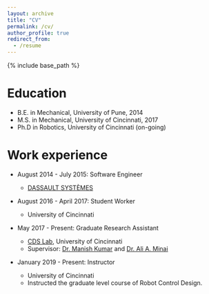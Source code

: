 ```yaml
---
layout: archive
title: "CV"
permalink: /cv/
author_profile: true
redirect_from:
  - /resume
---
```


{% include base_path %}

Education
======
* B.E. in Mechanical, University of Pune, 2014
* M.S. in Mechanical, University of Cincinnati, 2017
* Ph.D in Robotics, University of Cincinnati (on-going)

Work experience
======
* August 2014 - July 2015: Software Engineer
  * [DASSAULT SYSTÈMES](https://www.3ds.com/)

* August 2016 - April 2017: Student Worker
  * University of Cincinnati

* May 2017 - Present: Graduate Research Assistant
  * [CDS Lab](https://ceas.uc.edu/research/centers-labs/cooperative-distributed-systems-lab.html), University of Cincinnati
  <!-- * Duties included: Tagging issues -->
  * Supervisor: [Dr. Manish Kumar](https://researchdirectory.uc.edu/p/kumarmu) and [Dr. Ali A. Minai](https://eecs.ceas.uc.edu/~aminai/)

* January 2019 - Present: Instructor
  * University of Cincinnati
  * Instructed the graduate level course of Robot Control Design.

<!--
Work experience
======
* Summer 2015: Research Assistant
  * Github University
  * Duties included: Tagging issues
  * Supervisor: Professor Git

* Fall 2015: Research Assistant
  * Github University
  * Duties included: Merging pull requests
  * Supervisor: Professor Hub

Skills
======
* Skill 1
* Skill 2
  * Sub-skill 2.1
  * Sub-skill 2.2
  * Sub-skill 2.3
* Skill 3

Publications
======
  <ul>{% for post in site.publications %}
    {% include archive-single-cv.html %}
  {% endfor %}</ul>

Talks
======
  <ul>{% for post in site.talks %}
    {% include archive-single-talk-cv.html %}
  {% endfor %}</ul>

Teaching
======
  <ul>{% for post in site.teaching %}
    {% include archive-single-cv.html %}
  {% endfor %}</ul>

Service and leadership
======
* Currently signed in to 43 different slack teams
-->
